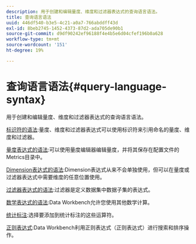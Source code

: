 ```yaml
---
description: 用于创建和编辑量度、维度和过滤器表达式的查询语言语法。
title: 查询语言语法
uuid: 446df540-b3e5-4c21-a0a7-766abddff43d
exl-id: 8beb2745-1452-4373-87d2-ada705de90b1
source-git-commit: d9df90242ef96188f4e4b5e6d04cfef196b0a628
workflow-type: tm+mt
source-wordcount: '151'
ht-degree: 19%

---
```


# 查询语言语法{#query-language-syntax}

用于创建和编辑量度、维度和过滤器表达式的查询语言语法。

[标识符的语法](../c-qry-lang-syntx/c-syntx-id.md):量度、维度和过滤器表达式可以使用标识符来引用命名的量度、维度和过滤器。

[量度表达式的语法](../c-qry-lang-syntx/c-syntx-mtrc-exp.md):可以使用量度编辑器编辑量度，并将其保存在配置文件的Metrics目录中。

[Dimension表达式的语法](../c-qry-lang-syntx/c-syntx-dim-exp.md):Dimension表达式从来不会单独使用，但可以在量度或过滤器表达式中需要维度的任意位置使用。

[过滤器表达式的语法](../c-qry-lang-syntx/c-syntx-fltr-exp.md):过滤器是定义数据集中数据子集的表达式。

[数学表达式的语法](../c-qry-lang-syntx/c-math-expressions.md):Data Workbench允许您使用其他数学计算。

[统计标注](../c-qry-lang-syntx/c-statistical-callouts.md):选择要添加到统计标注的这些运算符。

[正则表达式](../c-qry-lang-syntx/c-search-regex.md):Data Workbench利用正则表达式（正则表达式）进行搜索和排序操作。
